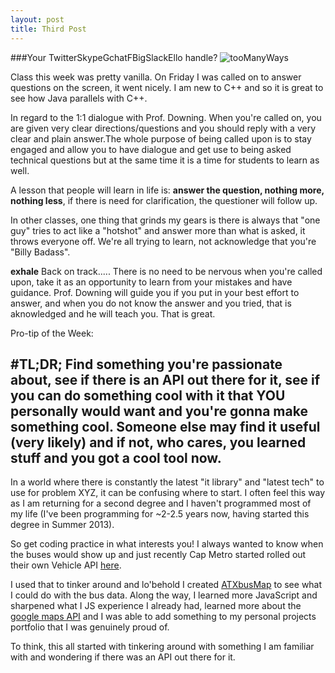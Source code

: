 ```yaml
---
layout: post
title: Third Post
---
```

###Your TwitterSkypeGchatFBigSlackEllo handle?
![tooManyWays](http://imgs.xkcd.com/comics/preferred_chat_system.png)


Class this week was pretty vanilla.
On Friday I was called on to answer questions on the screen, it went nicely.
I am new to C++ and so it is great to see how Java parallels with C++.

In regard to the 1:1 dialogue with Prof. Downing.
When you're called on, you are given very clear directions/questions and you should reply with a very clear and plain answer.The whole purpose of being called upon is to stay engaged and allow you to have dialogue and get use to being asked technical questions but at the same time it is a time for students to learn as well.

A lesson that people will learn in life is: <b>answer the question, nothing more, nothing less</b>, if there is need for clarification, the questioner will follow up.

In other classes, one thing that grinds my gears is there is always that "one guy" tries to act like a "hotshot" and answer more than what is asked, it throws everyone off. We're all trying to learn, not acknowledge that you're "Billy Badass".

**exhale** Back on track.....
There is no need to be nervous when you're called upon, take it as an opportunity to learn from your mistakes and have guidance. Prof. Downing will guide you if you put in your best effort to answer, and when you do not know the answer and you tried, that is aknowledged and he will teach you. That is great.



Pro-tip of the Week:


#TL;DR;
Find something you're passionate about, see if there is an API out there for it, see if you can do something cool with it that <b>YOU</b> personally would want and you're gonna make something cool. Someone else may find it useful (very likely) and if not, who cares, you learned stuff and you got a cool tool now.
-----------------------------------------


In a world where there is constantly the latest "it library" and "latest tech" to use for problem XYZ, it can be confusing where to start.
I often feel this way as I am returning for a second degree and I haven't programmed most of my life (I've been programming for ~2-2.5 years now, having started this degree in Summer 2013).

So get coding practice in what interests you!
I always wanted to know when the buses would show up and just recently Cap Metro started rolled out their own Vehicle API  [here](https://data.texas.gov/).

I used that to tinker around and lo'behold I created [ATXbusMap](http://mannypamintuan.github.io/atxbusmap) to see what I could do with the bus data. Along the way, I learned more JavaScript and sharpened what I JS experience I already had, learned more about the [google maps API](https://developers.google.com/maps/documentation/javascript/) and I was able to add something to my personal projects portfolio that I was genuinely proud of.

To think, this all started with tinkering around with something I am familiar with and wondering if there was an API out there for it.



